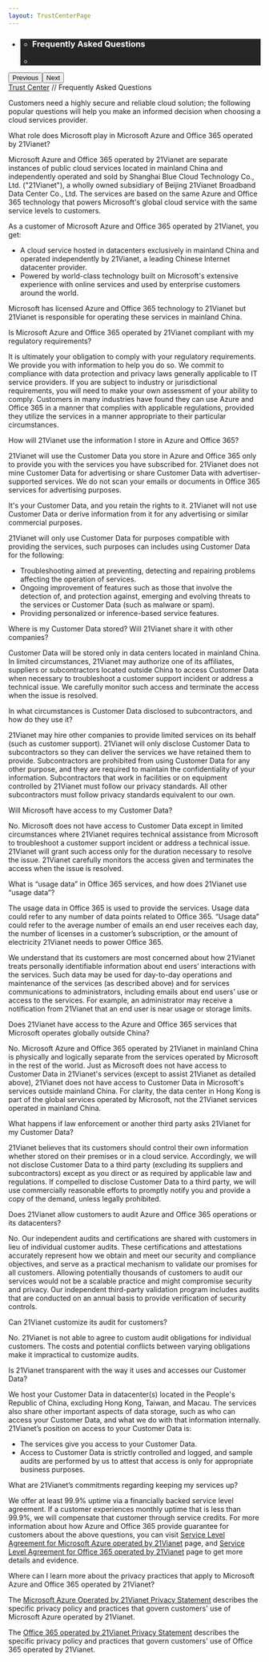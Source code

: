 ```yaml
---
layout: TrustCenterPage
---
```

<div class="row-fluid">
   <div class="span">
      <div>
        <div id="HeroWrapper" data-cols="1" data-view1="1" data-view2="1" data-view3="1" data-view4="1" class="row-fluid wider hero grid-container">
            <div class="span bp0-col-1-1 bp1-col-1-1 bp2-col-1-1 bp3-col-1-1">
                <div bi:type="slideshow" class="slideshow slideshow-hero hero" xmlns:bi="urn:schemas-microsoft-com:mscom:bi">
                    <ul bi:type="list" class="slides">
                        <li id="slide-1" bi:index="0" selectBi="">
                            <div class="heroitem light-foreground" bi:type="heroitem">
                                <div class="media" bi:parenttitle="t1">
                                    <a href="" bi:track="False" bi:titleflag="t1" bi:index="0">
                                        <div data-picture="" data-alt="You are in control of your data" data-disable-swap-below="">
                                            <div data-src="../Images/MS-TrustCenter-Resources-Header.jpg"></div>
                                            <noscript></noscript>
                                        </div>
                                    </a>
                                </div>
                                <div class="text" bi:type="cta">
                                    <div class="text-container">
                                        <div class="box" style="background: rgba(0,0,0,.85); color: #FFFFFF;">
                                            <ul bi:type="list" class="headerCaption subpageHeaderCaption">
                                                <li class="box-title">
                                                    <h3 class="box-title" bi:type="title" bi:title="t1" style="color: #FFFFFF;">Frequently Asked Questions</h3>
                                                </li>
                                                <li class="box-actions box-description"><a target="_self" class="mscom-link" href=""></a></li>
                                            </ul>
                                        </div>
                                    </div>
                                </div>
                            </div>
                        </li>
                    </ul>
                    <div class="navigation international" bi:track="false">
                        <div class="grid-container settop" data-title-text="Go To Slide "></div>
                    </div>
                    <div class="prev-next" bi:track="false"><button class="prev"><span class="icon-left" aria-hidden="true"></span><span class="screen-reader-text">Previous</span></button><button class="next"><span class="icon-right" aria-hidden="true"></span><span class="screen-reader-text">Next</span></button></div>
                    <div id="play-pause" class="play-pause" style="display:none">
                        <div class="pause"><button id="pauseButton" class="pause_button"><span class="icon-pause" aria-hidden="true"></span><span class="screen-reader-text">Pause</span></button></div>
                        <div class="play"><button id="playButton" class="play_button"><span class="icon-play" aria-hidden="true"></span><span class="screen-reader-text">Play</span></button></div>
                    </div>
                </div>
            </div>
        </div>
        <div id="BreadcrumbWrapper" data-cols="1" data-view1="1" data-view2="1" data-view3="1" data-view4="1" class="row-fluid grid-container mscom-grid-container breadcrumbs">
            <div class="span bp0-col-1-1 bp1-col-1-1 bp2-col-1-1 bp3-col-1-1"><a target="_self" class="mscom-link" href="../default.html">Trust Center</a> // Frequently Asked Questions
              <!--  <a target="_self" class="mscom-link" href="../privacy/default-cn.html">资源</a> -->
            </div>
        </div>
        <div id="ContentWrapper" data-cols="2" data-view1="1" data-view2="2" data-view3="2" data-view4="2" class="row-fluid subpageBody" style="width:100%!important;">
            <div class="span bp0-col-1-1 bp2-col-2-1 bp3-col-2-1 bp1-col-2-2" style="width:100%!important;">
                <p>Customers need a highly secure and reliable cloud solution; the following popular questions will help you make an informed decision when choosing a cloud services provider.</p>
                <div class="content-faq">
                    <label>What role does Microsoft play in Microsoft Azure and Office 365 operated by 21Vianet?</label>
                    <div class="content-faq-footer">
                        <p>Microsoft Azure and Office 365 operated by 21Vianet are separate instances of public cloud services located in mainland China and independently operated and sold by Shanghai Blue Cloud Technology Co., Ltd. ("21Vianet"), a wholly owned subsidiary of Beijing 21Vianet Broadband Data Center Co., Ltd. The services are based on the same Azure and Office 365 technology that powers Microsoft's global cloud service with the same service levels to customers.</p>
                        <p>As a customer of Microsoft Azure and Office 365 operated by 21Vianet, you get:</p>
                        <ul>
                            <li>A cloud service hosted in datacenters exclusively in mainland China and operated independently by 21Vianet, a leading Chinese Internet datacenter provider.</li>
                            <li>Powered by world-class technology built on Microsoft's extensive experience with online services and used by enterprise customers around the world.</li>
                        </ul>
                        <p>Microsoft has licensed Azure and Office 365 technology to 21Vianet but 21Vianet is responsible for operating these services in mainland China.</p>
                    </div>
                </div>
                <div class="content-faq">
                    <label>Is Microsoft Azure and Office 365 operated by 21Vianet compliant with my regulatory requirements?</label>
                    <div class="content-faq-footer">
                        <p>It is ultimately your obligation to comply with your regulatory requirements. We provide you with information to help you do so. We commit to compliance with data protection and privacy laws generally applicable to IT service providers. If you are subject to industry or jurisdictional requirements, you will need to make your own assessment of your ability to comply. Customers in many industries have found they can use Azure and Office 365 in a manner that complies with applicable regulations, provided they utilize the services in a manner appropriate to their particular circumstances.</p>
                     </div>
                </div>
                <div class="content-faq">
                    <label>How will 21Vianet use the information I store in Azure and Office 365?</label>
                    <div class="content-faq-footer"> 
                        <p>21Vianet will use the Customer Data you store in Azure and Office 365 only to provide you with the services you have subscribed for. 21Vianet does not mine Customer Data for advertising or share Customer Data with advertiser-supported services. We do not scan your emails or documents in Office 365 services for advertising purposes.</p>
                        <p>It's your Customer Data, and you retain the rights to it. 21Vianet will not use Customer Data or derive information from it for any advertising or similar commercial purposes. </p>
                        <p>21Vianet will only use Customer Data for purposes compatible with providing the services, such purposes can includes using Customer Data for the following:</p>
                        <ul>
                            <li>Troubleshooting aimed at preventing, detecting and repairing problems affecting the operation of services.</li>
                            <li>Ongoing improvement of features such as those that involve the detection of, and protection against, emerging and evolving threats to the services or Customer Data (such as malware or spam).</li>
                            <li>Providing personalized or inference-based service features.</li>
                        </ul>
                     </div>    
                </div> 
                <div class="content-faq">
                    <label>Where is my Customer Data stored? Will 21Vianet share it with other companies?</label>
                    <div class="content-faq-footer"> 
                        <p>Customer Data will be stored only in data centers located in mainland China. In limited circumstances, 21Vianet may authorize one of its affiliates, suppliers or subcontractors located outside China to access Customer Data when necessary to troubleshoot a customer support incident or address a technical issue. We carefully monitor such access and terminate the access when the issue is resolved.</p>
                    </div> 
                </div> 
                <div class="content-faq">
                    <label>In what circumstances is Customer Data disclosed to subcontractors, and how do they use it?</label>
                    <div class="content-faq-footer">
                        <p>21Vianet may hire other companies to provide limited services on its behalf (such as customer support). 21Vianet will only disclose Customer Data to subcontractors so they can deliver the services we have retained them to provide. Subcontractors are prohibited from using Customer Data for any other purpose, and they are required to maintain the confidentiality of your information. Subcontractors that work in facilities or on equipment controlled by 21Vianet must follow our privacy standards. All other subcontractors must follow privacy standards equivalent to our own.</p>
                    </div>
                </div>
                <div class="content-faq">
                    <label>Will Microsoft have access to my Customer Data?</label>
                    <div class="content-faq-footer">
                        <p>No. Microsoft does not have access to Customer Data except in limited circumstances where 21Vianet requires technical assistance from Microsoft to troubleshoot a customer support incident or address a technical issue. 21Vianet will grant such access only for the duration necessary to resolve the issue. 21Vianet carefully monitors the access given and terminates the access when the issue is resolved.</p>
                    </div>
                </div>
                <div class="content-faq">
                    <label>What is “usage data” in Office 365 services, and how does 21Vianet use “usage data”?</label>
                    <div class="content-faq-footer">
                        <p>The usage data in Office 365 is used to provide the services. Usage data could refer to any number of data points related to Office 365. “Usage data” could refer to the average number of emails an end user receives each day, the number of licenses in a customer’s subscription, or the amount of electricity 21Vianet needs to power Office 365.</p>
                        <p>We understand that its customers are most concerned about how 21Vianet treats personally identifiable information about end users’ interactions with the services. Such data may be used for day-to-day operations and maintenance of the services (as described above) and for services communications to administrators, including emails about end users’ use or access to the services. For example, an administrator may receive a notification from 21Vianet that an end user is near usage or storage limits.</p>
                    </div>
                </div>
                <div class="content-faq">
                    <label>Does 21Vianet have access to the Azure and Office 365 services that Microsoft operates globally outside China?</label>
                    <div class="content-faq-footer">
                        <p>No. Microsoft Azure and Office 365 operated by 21Vianet in mainland China is physically and logically separate from the services operated by Microsoft in the rest of the world. Just as Microsoft does not have access to Customer Data in 21Vianet's services (except to assist 21Vianet as detailed above), 21Vianet does not have access to Customer Data in Microsoft's services outside mainland China. For clarity, the data center in Hong Kong is part of the global services operated by Microsoft, not the 21Vianet services operated in mainland China.</p>
                    </div>
                </div>
                <div class="content-faq">
                    <label>What happens if law enforcement or another third party asks 21Vianet for my Customer Data?</label>
                    <div class="content-faq-footer">
                        <p>21Vianet believes that its customers should control their own information whether stored on their premises or in a cloud service. Accordingly, we will not disclose Customer Data to a third party (excluding its suppliers and subcontractors) except as you direct or as required by applicable law and regulations. If compelled to disclose Customer Data to a third party, we will use commercially reasonable efforts to promptly notify you and provide a copy of the demand, unless legally prohibited.</p>
                    </div>
                </div>
                <div class="content-faq">
                    <label>Does 21Vianet allow customers to audit Azure and Office 365 operations or its datacenters?</label>
                    <div class="content-faq-footer">
                        <p>No. Our independent audits and certifications are shared with customers in lieu of individual customer audits. These certifications and attestations accurately represent how we obtain and meet our security and compliance objectives, and serve as a practical mechanism to validate our promises for all customers. Allowing potentially thousands of customers to audit our services would not be a scalable practice and might compromise security and privacy. Our independent third-party validation program includes audits that are conducted on an annual basis to provide verification of security controls.</p>
                    </div>
                </div>
                <div class="content-faq">
                    <label>Can 21Vianet customize its audit for customers?</label>
                        <div class="content-faq-footer">
                        <p>No. 21Vianet is not able to agree to custom audit obligations for individual customers. The costs and potential conflicts between varying obligations make it impractical to customize audits.</p>
                    </div>
                </div>
                <div class="content-faq">
                    <label>Is 21Vianet transparent with the way it uses and accesses our Customer Data?</label>
                        <div class="content-faq-footer">
                        <p>We host your Customer Data in datacenter(s) located in the People's Republic of China, excluding Hong Kong, Taiwan, and Macau. The services also share other important aspects of data storage, such as who can access your Customer Data, and what we do with that information internally. 21Vianet’s position on access to your Customer Data is:</p>
                        <ul>
                            <li>The services give you access to your Customer Data.</li>
                            <li>Access to Customer Data is strictly controlled and logged, and sample audits are performed by us to attest that access is only for appropriate business purposes.</li>
                        </ul>
                   </div>
                </div>
                <div class="content-faq">
                    <label>What are 21Vianet’s commitments regarding keeping my services up?</label>
                    <div class="content-faq-footer">
                        <p>We offer at least 99.9% uptime via a financially backed service level agreement. If a customer experiences monthly uptime that is less than 99.9%, we will compensate that customer through service credits. For more information about how Azure and Office 365 provide guarantee for customers about the above questions, you can visit <a target="_self" class="mscom-link" href="https://www.azure.cn/support/legal/sla">Service Level Agreement for Microsoft Azure operated by 21Vianet</a> page, and <a target="_self" class="mscom-link" href="http://www.21vbluecloud.com/office365/O365-SLA/">Service Level Agreement for Office 365 operated by 21Vianet</a> page to get more details and evidence.</p>
                   </div>
                </div>
                <div class="content-faq">
                    <label>Where can I learn more about the privacy practices that apply to Microsoft Azure and Office 365 operated by 21Vianet?</label>
                        <div class="content-faq-footer">
                        <p>The <a target="_self" class="mscom-link" href="https://www.azure.cn/support/legal/privacy-statement/">Microsoft Azure Operated by 21Vianet Privacy Statement</a> describes the specific privacy policy and practices that govern customers' use of Microsoft Azure operated by 21Vianet.</p>
                        <p>The <a target="_self" class="mscom-link" href="http://www.21vbluecloud.com/office365/O365-Privacy/">Office 365 operated by 21Vianet Privacy Statement</a> describes the specific privacy policy and practices that govern customers' use of Office 365 operated by 21Vianet.</p>
                    </div>
                </div>
            </div>
  <!--
                <div data-cols="1" data-view1="1" data-view2="1" data-view3="1" data-view4="1" class="row-fluid" id="key_privacy_info">
                    <div class="span bp0-col-1-1 bp1-col-1-1 bp2-col-1-1 bp3-col-1-1">
                        <div class="span bp0-col-1-1 bp1-col-1-1 bp2-col-1-1 bp3-col-1-1">
                        <h1>重要隐私信息</h1>
                       <label><a target="_self" class="mscom-link" href="http://trustcenterstage.chinacloudsites.cn/transparency/you_know_where-cn.html">数据中心位置</a></label><br/> 
                       <label><a target="_self" class="mscom-link" href="../transparency/default-cn.html#Who-can-access-Customer-Data">数据访问策略</a></label><br/> 
                       <label><a target="_self" class="mscom-link" href="http://trustcenterstage.chinacloudsites.cn/privacy/you-are-in-control-of-your-data-cn.html#leave_service">数据保留策略</a></label><br/> 
                       <label><a target="_self" class="mscom-link" href="http://trustcenterstage.chinacloudsites.cn/privacy/you-own-your-data-cn.html#shiji_contract">分包商策略</a></label><br/> 
                       <label><a target="_self" class="mscom-link" href="http://trustcenterstage.chinacloudsites.cn/privacy/default-cn.html#data_other">微软如何定义数据</a></label><br/> 
                    </div>
                    </div>
                </div>
                <div id="SideBarWrapper" data-cols="1" data-view1="1" data-view2="1" data-view3="1" data-view4="1" class="row-fluid">
                    <div id="HelpfulInformation" class="span bp0-col-1-1 bp1-col-1-1 bp2-col-1-1 bp3-col-1-1">
                        <h1>更多信息</h1>
                        <label><a target="_self" class="mscom-link" href="../transparency/default-cn.html#When-law-enforcement-or-a-third-party-askes-for-Customer-Data">我们如何响应执法机关或其他第三方向世纪互联索要客户数据的要求 </a></label><br/>
                        <label><a target="_self" class="mscom-link" href="http://trustcenterstage.chinacloudsites.cn/security/encryption.html">微软云加密</a></label><br/>
                        <label><a target="_self" class="mscom-link" href="https://wacnstorage.blob.core.chinacloudapi.cn/marketing-resource/documents/Protecting_Data_and_Privacy_in_the_Cloud_CN_final20160125.pdf">保护云中数据和隐私(864 KB, PDF)</a></label><br/>
                        <label><a target="_self" class="mscom-link" href="../compliance/default-cn#ISO/IEC_27001">ISO / IEC 27001简介</a></label><br/>
                    </div>
                </div>-->
            </div> 
        </div>        
     </div>
   </div>
</div>
<div class="row-fluid" data-view4="1" data-view3="1" data-view2="1" data-view1="1" data-cols="1">
   <div class="span bp0-col-1-1 bp1-col-1-1 bp2-col-1-1 bp3-col-1-1"></div>
</div>
